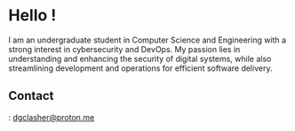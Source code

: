# Hello !

I am an undergraduate student in Computer Science and Engineering with a strong interest in cybersecurity and DevOps. My passion lies in understanding and enhancing the security of digital systems, while also streamlining development and operations for efficient software delivery.

## Contact

: [dgclasher@proton.me](mailto:dgclasher@proton.me)

 
